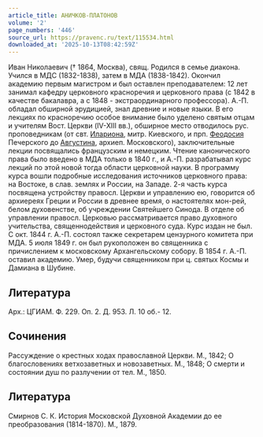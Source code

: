 ```yaml
---
article_title: АНИЧКОВ-ПЛАТОНОВ
volume: '2'
page_numbers: '446'
source_url: https://pravenc.ru/text/115534.html
downloaded_at: '2025-10-13T08:42:59Z'
---
```


Иван Николаевич († 1864, Москва), свящ. Родился в семье диакона. Учился в МДС (1832-1838), затем в МДА (1838-1842). Окончил академию первым магистром и был оставлен преподавателем: 12 лет занимал кафедру церковного красноречия и церковного права (с 1842 в качестве бакалавра, а с 1848 - экстраординарного профессора). А.-П. обладал обширной эрудицией, знал древние и новые языки. В его лекциях по красноречию особое внимание было уделено святым отцам и учителям Вост. Церкви (IV-XIII вв.), обширное место отводилось рус. проповедникам (от свт. [Илариона](https://pravenc.ru/text/Иларион.html), митр. Киевского, и прп. [Феодосия](https://pravenc.ru/text/Феодосий.html) Печерского до [Августина](https://pravenc.ru/text/АВГУСТИН.html), архиеп. Московского), заключительные лекции посвящались французским и немецким. Чтение канонического права было введено в МДА только в 1840 г., и А.-П. разрабатывал курс лекций по этой новой тогда области церковной науки. В программу курса вошли подробные исследования источников церковного права: на Востоке, в слав. землях и России, на Западе. 2-я часть курса посвящена устройству правосл. Церкви и управлению ею, говорится об архиереях Греции и России в древнее время, о настоятелях мон-рей, белом духовенстве, об учреждении Святейшего Синода. В отделе об управлении правосл. Церковью рассматривается право духовного учительства, священнодействия и церковного суда. Курс издан не был. С окт. 1844 г. А.-П. состоял также секретарем цензурного комитета при МДА. 5 июля 1849 г. он был рукоположен во священника с причислением к московскому Архангельскому собору. В 1854 г. А.-П. оставил академию. Умер, будучи священником при ц. святых Космы и Дамиана в Шубине.

## Литература

Арх.: ЦГИАМ. Ф. 229. Оп. 2. Д. 953. Л. 10 об.- 12.

## Сочинения

Рассуждение о крестных ходах православной Церкви. М., 1842; О благословениях ветхозаветных и новозаветных. М., 1848; О смерти и состоянии душ по разлучении от тел. М., 1850.

## Литература

Смирнов С. К. История Московской Духовной Академии до ее преобразования (1814-1870). М., 1879.
